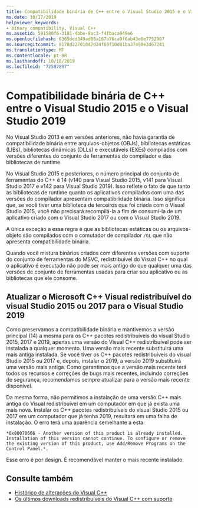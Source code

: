 ```yaml
---
title: Compatibilidade binária de C++ entre o Visual Studio 2015 e o Visual Studio 2019
ms.date: 10/17/2019
helpviewer_keywords:
- binary compatibility, Visual C++
ms.assetid: 591580f6-3181-4bbe-8ac3-f4fbaca949e6
ms.openlocfilehash: 6365ded349ad08a167b76ca9f6ab43e6e7752987
ms.sourcegitcommit: 8178d22701047d24f69f10d01ba37490e3d67241
ms.translationtype: MT
ms.contentlocale: pt-BR
ms.lasthandoff: 10/18/2019
ms.locfileid: "72587897"
---
```

# <a name="c-binary-compatibility-between-visual-studio-2015-and-visual-studio-2019"></a>Compatibilidade binária de C++ entre o Visual Studio 2015 e o Visual Studio 2019

No Visual Studio 2013 e em versões anteriores, não havia garantia de compatibilidade binária entre arquivos-objetos (OBJs), bibliotecas estáticas (LIBs), bibliotecas dinâmicas (DLLs) e executáveis (EXEs) compilados com versões diferentes do conjunto de ferramentas do compilador e das bibliotecas de runtime. 

No Visual Studio 2015 e posteriores, o número principal do conjunto de ferramentas do C++ é 14 (v140 para Visual Studio 2015, v141 para Visual Studio 2017 e v142 para Visual Studio 2019). Isso reflete o fato de que tanto as bibliotecas de runtime quanto os aplicativos compilados com uma das versões do compilador apresentam compatibilidade binária. Isso significa que, se você tiver uma biblioteca de terceiros que foi criada com o Visual Studio 2015, você não precisará recompilá-la a fim de consumi-la de um aplicativo criado com o Visual Studio 2017 ou com o Visual Studio 2019.

A única exceção a essa regra é que as bibliotecas estáticas ou os arquivos-objeto são compilados com o comutador de compilador `/GL` que não apresenta compatibilidade binária. 

Quando você mistura binários criados com diferentes versões com suporte do conjunto de ferramentas do MSVC, redistribuível do Visual C++ no qual o aplicativo é executado não pode ser mais antigo do que qualquer uma das versões de conjunto de ferramentas usadas para criar seu aplicativo ou as bibliotecas que ele consome. 

## <a name="upgrade-microsoft-visual-c-redistributable-from-visual-studio-2015-or-2017-to-visual-studio-2019"></a>Atualizar o Microsoft C++ Visual redistribuível do visual Studio 2015 ou 2017 para o Visual Studio 2019

Como preservamos a compatibilidade binária e mantivemos a versão principal (14) a mesma para os C++ pacotes redistribuíveis do visual Studio 2015, 2017 e 2019, apenas uma versão do Visual C++ redistribuível pode ser instalada a qualquer momento. Uma versão mais recente substituirá uma mais antiga instalada. Se você tiver os C++ pacotes redistribuíveis do visual Studio 2015 ou 2017 e, depois, instalar o 2019, a versão 2019 substituirá uma versão mais antiga. Como garantimos que a versão mais recente terá todos os recursos e correções de bugs mais recentes, incluindo correções de segurança, recomendamos sempre atualizar para a versão mais recente disponível.

Da mesma forma, não permitimos a instalação de uma versão C++ mais antiga do Visual redistribuível em um computador em que já exista uma mais nova. Instalar os C++ pacotes redistribuíveis do visual Studio 2015 ou 2017 em um computador que já tenha 2019, resultará em uma falha de instalação. O erro terá uma aparência semelhante a esta:

```
*0x80070666 - Another version of this product is already installed. Installation of this version cannot continue. To configure or remove the existing version of this product, use Add/Remove Programs on the Control Panel.*.
```

Esse erro é por design. É recomendável manter o mais recente instalado.

## <a name="see-also"></a>Consulte também

* [Histórico de alterações do Visual C++](../porting/visual-cpp-change-history-2003-2015.md)
* [Os últimos downloads redistribuíveis do Visual C++ com suporte](https://support.microsoft.com/en-us/help/2977003/the-latest-supported-visual-c-downloads) 
